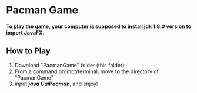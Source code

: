 # Pacman Game

**To play the game, your computer is supposed to install jdk 1.8.0 version to import JavaFX.**

## How to Play
1. Download "PacmanGame" folder (this folder).
2. From a command prompt/terminal, move to the directory of "PacmanGame"
3. input ***java GuiPacman***, and enjoy!
